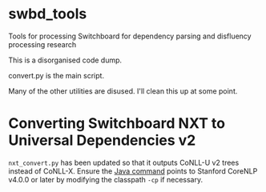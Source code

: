 swbd_tools
==========

Tools for processing Switchboard for dependency parsing and disfluency processing research

This is a disorganised code dump.

convert.py is the main script.

Many of the other utilities are disused. I'll clean this up at some point.

Converting Switchboard NXT to Universal Dependencies v2
=======================================================

`nxt_convert.py` has been updated so that it outputs CoNLL-U v2 trees instead of CoNLL-X. 
Ensure the [Java command](https://github.com/UniversalDependencies/docs/issues/717#issuecomment-664586450) points to 
Stanford CoreNLP v4.0.0 or later by modifying the classpath `-cp` if necessary.
